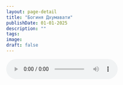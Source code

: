```yaml
---
layout: page-detail
title: "Богиня Дхумавати"
publishDate: 01-01-2025
description: ""
tags:
image:
draft: false
---
```


<audio title=" - Богиня Дхумавати.mp3" src="/upload/iblock/bec/bec5fdd9b76239d0bb4136965ea5951f.mp3" controls=""></audio>

  
